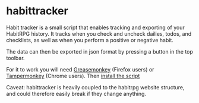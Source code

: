 # habittracker
Habit tracker is a small script that enables tracking and exporting of your HabitRPG history. It tracks when you check and uncheck dailies, todos, and checklists, as well as when you perform a positive or negative habit. 

The data can then be exported in json format by pressing a button in the top toolbar.

For it to work you will need [Greasemonkey](https://addons.mozilla.org/en-US/firefox/addon/greasemonkey/) (Firefox users) or [Tampermonkey](https://chrome.google.com/webstore/detail/tampermonkey/dhdgffkkebhmkfjojejmpbldmpobfkfo) (Chrome users). Then [install the script](https://github.com/rickardnorlander/habittracker/raw/master/Habit_tracker.user.js)

Caveat: habittracker is heavily coupled to the habitrpg website structure, and could therefore easily break if they change anything.
